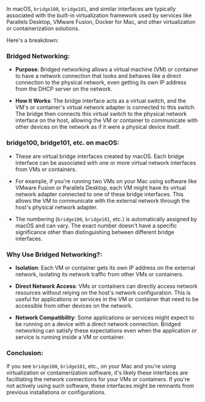 In macOS, `bridge100`, `bridge101`, and similar interfaces are typically associated with the built-in virtualization framework used by services like Parallels Desktop, VMware Fusion, Docker for Mac, and other virtualization or containerization solutions.

Here's a breakdown:

### **Bridged Networking**:

- **Purpose**: Bridged networking allows a virtual machine (VM) or container to have a network connection that looks and behaves like a direct connection to the physical network, even getting its own IP address from the DHCP server on the network.
  
- **How It Works**: The bridge interface acts as a virtual switch, and the VM's or container's virtual network adapter is connected to this switch. The bridge then connects this virtual switch to the physical network interface on the host, allowing the VM or container to communicate with other devices on the network as if it were a physical device itself.

### **bridge100, bridge101, etc. on macOS**:

- These are virtual bridge interfaces created by macOS. Each bridge interface can be associated with one or more virtual network interfaces from VMs or containers.
  
- For example, if you're running two VMs on your Mac using software like VMware Fusion or Parallels Desktop, each VM might have its virtual network adapter connected to one of these bridge interfaces. This allows the VM to communicate with the external network through the host's physical network adapter.
  
- The numbering (`bridge100`, `bridge101`, etc.) is automatically assigned by macOS and can vary. The exact number doesn't have a specific significance other than distinguishing between different bridge interfaces.

### **Why Use Bridged Networking?**:

- **Isolation**: Each VM or container gets its own IP address on the external network, isolating its network traffic from other VMs or containers.
  
- **Direct Network Access**: VMs or containers can directly access network resources without relying on the host's network configuration. This is useful for applications or services in the VM or container that need to be accessible from other devices on the network.

- **Network Compatibility**: Some applications or services might expect to be running on a device with a direct network connection. Bridged networking can satisfy these expectations even when the application or service is running inside a VM or container.

### **Conclusion**:

If you see `bridge100`, `bridge101`, etc., on your Mac and you're using virtualization or containerization software, it's likely these interfaces are facilitating the network connections for your VMs or containers. If you're not actively using such software, these interfaces might be remnants from previous installations or configurations.